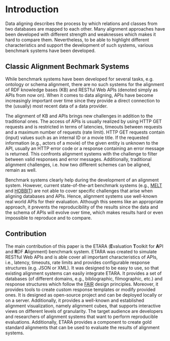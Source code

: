 # Introduction
Data aligning describes the process by which relations and classes from two databases are mapped to each other. Many alignment approaches have been developed with different strength and weaknesses which makes it hard to compare them. Nevertheless, to be able to highlight different characteristics and support the development of such systems, various benchmark systems have been developed.

## Classic Alignment Bechmark Systems
While benchmark systems have been developed for several tasks, e.g. ontology or schema alignment, there are no such systems for the alignment of RDF knowledge bases (KB) and RESTful Web APIs (denoted simply as APIs from now on). When it comes to data aligning, APIs have become increasingly important over time since they provide a direct connection to the (usually) most recent data of a data provider.

The alignment of KB and APIs brings new challenges in addition to the traditional ones. The access of APIs is usually realized by using HTTP GET requests and is restricted in terms of latencies, timeouts between requests and a maximum number of requests (rate limit). HTTP GET requests contain (input) values such as an internal ID or a movie title. If the requested information (e.g., actors of a movie) of the given entity is unknown to the API, usually an HTTP error code or a response containing an error message is returned. This confronts alignment systems with the challenge to filter between valid responses and error messages. Additionally, traditional alignment challenges, i.e. how two different schemes can be aligned, remain as well.

Benchmark systems clearly help during the development of an alignment system. However, current state-of-the-art benchmark systems (e.g., [MELT](https://github.com/dwslab/melt) and [HOBBIT](https://project-hobbit.eu)) are not able to cover specific challenges that arise when aligning databases and APIs. Hence, alignment systems use well-known real world APIs for their evaluation. Although this seems like an appropriate approach, it prevents the reproducibility of the results since the data and the schema of APIs will evolve over time, which makes results hard or even impossible to reproduce and to compare.

## Contribution
The main contribution of this paper is the ETARA (**E**valuation **T**oolkit for **A**PI and **R**DF **A**lignment) benchmark system. ETARA was created to simulate RESTful Web APIs and is able cover all important characteristics of APIs, i.e., latency, timeouts, rate limits and provides configurable response structures (e.g. JSON or XML). It was designed to be easy to use, so that existing alignment systems can easily integrate ETARA. It provides a set of databases (of different domains, e.g., bibliographic, filmographic, etc.) and response structures which follow the [FAIR](https://www.go-fair.org/fair-principles/) design principles. Moreover, it provides tools to create custom response templates or modify provided ones. It is designed as open-source project and can be deployed locally or on a server. Additionally, it provides a well-known and established alignment visualization, namely alignment cubes, that supports interactive views on different levels of granularity. The target audience are developers and researchers of alignment systems that want to perform reproducible evaluations. Additionally, ETARA provides a component to create gold standard alignments that can be used to evaluate the results of alignment systems.
